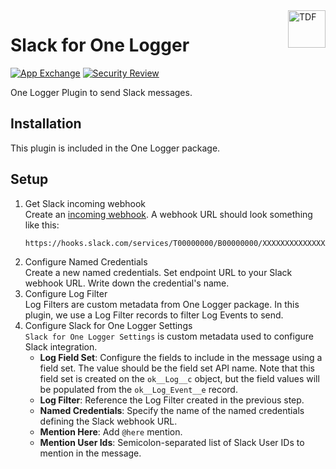 <a href="https://one-logger.com/plugins/slack-for-one-logger/">
  <img title="One Logger" alt="TDF" width="60px" height="60px" align="right"
       src="https://one-logger.com/images/one_logger_logo_200_200.png"  />
</a>

# Slack for One Logger

[![App Exchange](https://img.shields.io/badge/AppExchange-One%20Logger%20-blue?logo=salesforce)](https://appexchange.salesforce.com/appxListingDetail?listingId=a0N4V00000GV75lUAD)
[![Security Review](https://img.shields.io/badge/Security%20Review-Passed-green)](https://appexchange.salesforce.com/appxListingDetail?listingId=a0N4V00000GV75lUAD)

One Logger Plugin to send Slack messages.

## Installation

This plugin is included in the One Logger package.

## Setup

1. Get Slack incoming webhook  
   Create an [incoming webhook](https://api.slack.com/messaging/webhooks).
   A webhook URL should look something like this:
    ```text
    https://hooks.slack.com/services/T00000000/B00000000/XXXXXXXXXXXXXXXXXXXXXXXX
    ```
2. Configure Named Credentials  
   Create a new named credentials.
   Set endpoint URL to your Slack webhook URL.
   Write down the credential's name.
3. Configure Log Filter  
   Log Filters are custom metadata from One Logger package.
   In this plugin, we use a Log Filter records to filter Log Events to send.
4. Configure Slack for One Logger Settings  
   `Slack for One Logger Settings` is custom metadata used to configure Slack integration.
    - **Log Field Set**: Configure the fields to include in the message using a field set.
      The value should be the field set API name. Note that this field set is created on the `ok__Log__c` object,
      but the field values will be populated from the `ok__Log_Event__e` record.
    - **Log Filter**: Reference the Log Filter created in the previous step.
    - **Named Credentials**: Specify the name of the named credentials defining the Slack webhook URL.
    - **Mention Here**: Add `@here` mention.
    - **Mention User Ids**: Semicolon-separated list of Slack User IDs to mention in the message.
